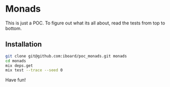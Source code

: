 # Monads

This is just a POC. To figure out what its all about,
 read the tests from top to bottom.

## Installation

```sh
git clone git@github.com:iboard/poc_monads.git monads
cd monads
mix deps.get
mix test --trace --seed 0
```

Have fun!
